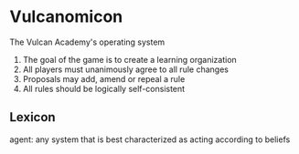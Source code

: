 # Vulcanomicon

The Vulcan Academy's operating system

1. The goal of the game is to create a learning organization
1. All players must unanimously agree to all rule changes
1. Proposals may add, amend or repeal a rule
1. All rules should be logically self-consistent 

## Lexicon

agent: any system that is best characterized as acting according to beliefs